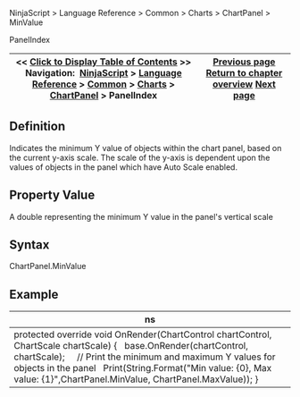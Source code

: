 ﻿
NinjaScript > Language Reference > Common > Charts > ChartPanel > MinValue

PanelIndex

| << [Click to Display Table of Contents](minvalue_chartpanel.md) >> **Navigation:**     [NinjaScript](ninjascript-1.md) > [Language Reference](language_reference_wip-1.md) > [Common](common-1.md) > [Charts](chart-1.md) > [ChartPanel](chartpanel-1.md) > PanelIndex | [Previous page](maxvalue_chartpanel-1.md) [Return to chapter overview](chartpanel-1.md) [Next page](panelindex_chartpanel-1.md) |
| --- | --- |
## Definition
Indicates the minimum Y value of objects within the chart panel, based on the current y-axis scale. The scale of the y-axis is dependent upon the values of objects in the panel which have Auto Scale enabled.
## 
## Property Value
A double representing the minimum Y value in the panel's vertical scale
 
## Syntax
ChartPanel.MinValue
## 
## Example

| ns |
| --- |
| protected override void OnRender(ChartControl chartControl, ChartScale chartScale) {    base.OnRender(chartControl, chartScale);      // Print the minimum and maximum Y values for objects in the panel    Print(String.Format("Min value: {0}, Max value: {1}",ChartPanel.MinValue, ChartPanel.MaxValue)); } |

